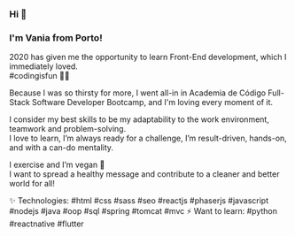 ### Hi 👋

### I'm Vania from Porto!

2020 has given me the opportunity to learn Front-End development, which I immediately loved.  
#codingisfun 👩‍💻  

Because I was so thirsty for more, I went all-in in Academia de Código Full-Stack Software Developer Bootcamp, and I'm loving every moment of it.  

I consider my best skills to be my adaptability to the work environment, teamwork and problem-solving.  
I love to learn, I’m always ready for a challenge, I’m result-driven, hands-on, and with a can-do mentality.  

I exercise and I’m vegan 🌱  
I want to spread a healthy message and contribute to a cleaner and better world for all!  

✨ Technologies: #html #css #sass #seo #reactjs #phaserjs #javascript #nodejs #java #oop #sql #spring #tomcat #mvc
⚡ Want to learn: #python #reactnative #flutter
